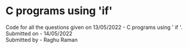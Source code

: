 # C programs using 'if' 
Code for all the questions given on 13/05/2022 - C programs using ' if '.  
Submitted on - 14/05/2022  
Submitted by - Raghu Raman  
